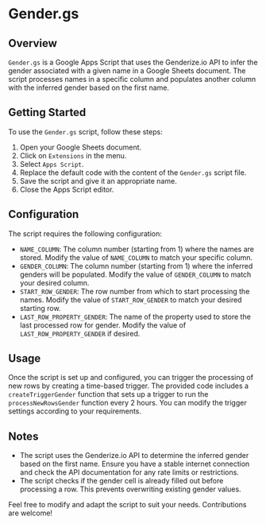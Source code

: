 # Gender.gs

## Overview
`Gender.gs` is a Google Apps Script that uses the Genderize.io API to infer the gender associated with a given name in a Google Sheets document. The script processes names in a specific column and populates another column with the inferred gender based on the first name.

## Getting Started
To use the `Gender.gs` script, follow these steps:

1. Open your Google Sheets document.
2. Click on `Extensions` in the menu.
3. Select `Apps Script`.
4. Replace the default code with the content of the `Gender.gs` script file.
5. Save the script and give it an appropriate name.
6. Close the Apps Script editor.

## Configuration
The script requires the following configuration:

- `NAME_COLUMN`: The column number (starting from 1) where the names are stored. Modify the value of `NAME_COLUMN` to match your specific column.
- `GENDER_COLUMN`: The column number (starting from 1) where the inferred genders will be populated. Modify the value of `GENDER_COLUMN` to match your desired column.
- `START_ROW_GENDER`: The row number from which to start processing the names. Modify the value of `START_ROW_GENDER` to match your desired starting row.
- `LAST_ROW_PROPERTY_GENDER`: The name of the property used to store the last processed row for gender. Modify the value of `LAST_ROW_PROPERTY_GENDER` if desired.

## Usage
Once the script is set up and configured, you can trigger the processing of new rows by creating a time-based trigger. The provided code includes a `createTriggerGender` function that sets up a trigger to run the `processNewRowsGender` function every 2 hours. You can modify the trigger settings according to your requirements.

## Notes
- The script uses the Genderize.io API to determine the inferred gender based on the first name. Ensure you have a stable internet connection and check the API documentation for any rate limits or restrictions.
- The script checks if the gender cell is already filled out before processing a row. This prevents overwriting existing gender values.

Feel free to modify and adapt the script to suit your needs. Contributions are welcome!
